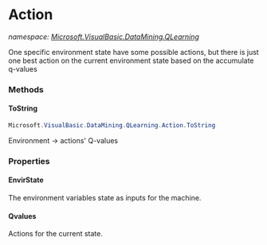 ﻿# Action
_namespace: <a href="#" onClick="load('/docs/Microsoft.VisualBasic.DataMining.QLearning/index.md')">Microsoft.VisualBasic.DataMining.QLearning</a>_

One specific environment state have some possible actions,
 but there is just one best action on the current environment state based on the accumulate q-values



### Methods

#### ToString
```csharp
Microsoft.VisualBasic.DataMining.QLearning.Action.ToString
```
Environment -> actions' Q-values


### Properties

#### EnvirState
The environment variables state as inputs for the machine.
#### Qvalues
Actions for the current state.
